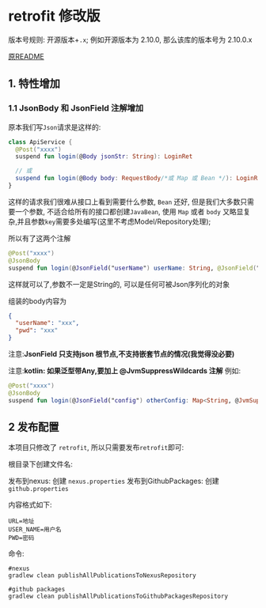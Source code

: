# retrofit 修改版

版本号规则: 开源版本+`.x`; 例如开源版本为 2.10.0, 那么该库的版本号为 2.10.0.x

[原README](./原README.md)

## 1. 特性增加

### 1.1 JsonBody 和 JsonField 注解增加

原本我们写`Json`请求是这样的:

```kotlin
class ApiService {
  @Post("xxxx")
  suspend fun login(@Body jsonStr: String): LoginRet

  // 或
  suspend fun login(@Body body: RequestBody/*或 Map 或 Bean */): LoginRet
}
```

这样的请求我们很难从接口上看到需要什么参数, `Bean` 还好, 但是我们大多数只需要一个参数, 不适合给所有的接口都创建`JavaBean`, 使用 `Map` 或者 `body`
又略显复杂,并且参数`key`需要多处编写(这里不考虑Model/Repository处理);

所以有了这两个注解

```kotlin
@Post("xxxx")
@JsonBody
suspend fun login(@JsonField("userName") userName: String, @JsonField("pwd") pwd: String): LoginRet
```

这样就可以了,参数不一定是String的, 可以是任何可被Json序列化的对象

组装的body内容为

```json
{
  "userName": "xxx",
  "pwd": "xxx"
}
```

注意:**JsonField 只支持json 根节点,不支持嵌套节点的情况(我觉得没必要)**

注意:**kotlin: 如果泛型带Any,要加上 @JvmSuppressWildcards 注解** 例如:

```kotlin
@Post("xxxx")
@JsonBody
suspend fun login(@JsonField("config") otherConfig: Map<String, @JvmSuppressWildcards Any?>): LoginRet
```

## 2 发布配置

本项目只修改了 `retrofit`, 所以只需要发布`retrofit`即可:

根目录下创建文件名:

发布到nexus: 创建 `nexus.properties`
发布到GithubPackages: 创建`github.properties`

内容格式如下:

```
URL=地址
USER_NAME=用户名
PWD=密码
```

命令:

```
#nexus
gradlew clean publishAllPublicationsToNexusRepository

#github packages
gradlew clean publishAllPublicationsToGithubPackagesRepository
```


